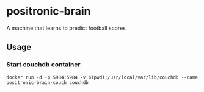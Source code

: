# positronic-brain
A machine that learns to predict football scores

## Usage

### Start couchdb container

`docker run -d -p 5984:5984 -v $(pwd):/usr/local/var/lib/couchdb --name positronic-brain-couch couchdb`
